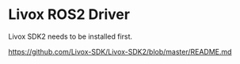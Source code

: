 # Livox ROS2 Driver

Livox SDK2 needs to be installed first.

https://github.com/Livox-SDK/Livox-SDK2/blob/master/README.md